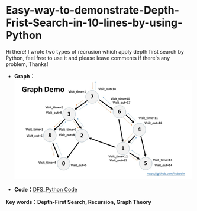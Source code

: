 # Easy-way-to-demonstrate-Depth-Frist-Search-in-10-lines-by-using-Python
Hi there! I wrote two types of recrusion which apply depth first search by Python, feel free to use it and please leave comments if there's any problem, Thanks!

* **Graph：**
![Graph of data](https://github.com/CubatLin/Easy-way-to-demonstrate-Depth-Frist-Search-in-10-lines-by-using-Python/blob/master/GraphDemo.jpg)

* **Code：**[DFS_Python Code](https://github.com/CubatLin/Easy-way-to-demonstrate-Depth-Frist-Search-in-10-lines-by-using-Python/blob/master/DFSdemo.py)

**Key words：Depth-First Search, Recursion, Graph Theory**

